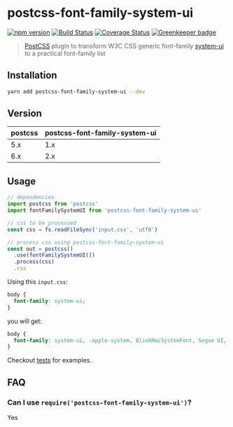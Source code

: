 # postcss-font-family-system-ui

[![npm version](https://img.shields.io/npm/v/postcss-font-family-system-ui.svg?style=flat-square)](https://www.npmjs.com/package/postcss-font-family-system-ui)
[![Build Status](https://img.shields.io/travis/JLHwung/postcss-font-family-system-ui.svg?style=flat-square)](https://travis-ci.org/JLHwung/postcss-font-family-system-ui)
[![Coverage Status](https://img.shields.io/coveralls/JLHwung/postcss-font-family-system-ui.svg?style=flat-square)](https://coveralls.io/github/JLHwung/postcss-font-family-system-ui)
[![Greenkeeper badge](https://badges.greenkeeper.io/JLHwung/postcss-font-family-system-ui.svg)](https://greenkeeper.io/)

> [PostCSS](https://github.com/postcss/postcss) plugin to transform W3C CSS generic font-family [system-ui](https://drafts.csswg.org/css-fonts-4/#valdef-font-family-system-ui) to a practical font-family list

## Installation
```bash
yarn add postcss-font-family-system-ui --dev
```

## Version

| postcss | postcss-font-family-system-ui |
| ------- | ----------------------------- |
| 5.x     | 1.x                           |
| 6.x     | 2.x                           |

## Usage
```js
// dependencies
import postcss from 'postcss'
import fontFamilySystemUI from 'postcss-font-family-system-ui'

// css to be processed
const css = fs.readFileSync('input.css', 'utf8')

// process css using postcss-font-family-system-ui
const out = postcss()
  .use(fontFamilySystemUI())
  .process(css)
  .css
```

Using this `input.css`:

```css
body {
  font-family: system-ui;
}

```

you will get:

```css
body {
  font-family: system-ui, -apple-system, BlinkMacSystemFont, Segoe UI, Roboto, Oxygen, Ubuntu, Cantarell, Fira Sans, Droid Sans, Helvetica Neue;
}
```

Checkout [tests](test) for examples.

## FAQ

### Can I use `require('postcss-font-family-system-ui')`?
Yes
